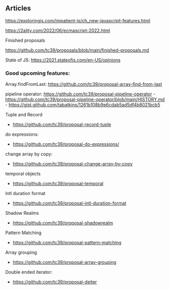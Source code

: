 ## Articles

https://exploringjs.com/impatient-js/ch_new-javascript-features.html

https://2ality.com/2022/06/ecmascript-2022.html



Finished proposals

https://github.com/tc39/proposals/blob/main/finished-proposals.md


State of JS: https://2021.stateofjs.com/en-US/opinions



### Good upcoming features: 

Array.findFromLast: https://github.com/tc39/proposal-array-find-from-last

pipeline operator: https://github.com/tc39/proposal-pipeline-operator
    - https://github.com/tc39/proposal-pipeline-operator/blob/main/HISTORY.md
    - https://gist.github.com/tabatkins/1261b108b9e6cdab5ad5df4b8021bcb5

Tuple and Record
- https://github.com/tc39/proposal-record-tuple

do expressions: 
- https://github.com/tc39/proposal-do-expressions/

change array by copy: 
- https://github.com/tc39/proposal-change-array-by-copy

temporal objects
- https://github.com/tc39/proposal-temporal

Intl duration format
- https://github.com/tc39/proposal-intl-duration-format

Shadow Realms
- https://github.com/tc39/proposal-shadowrealm

Pattern Matching 
- https://github.com/tc39/proposal-pattern-matching

Array grouping
- https://github.com/tc39/proposal-array-grouping

Double ended iterator: 
- https://github.com/tc39/proposal-deiter

